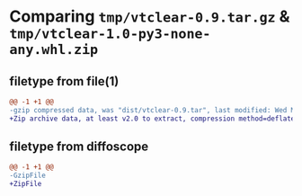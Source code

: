 # Comparing `tmp/vtclear-0.9.tar.gz` & `tmp/vtclear-1.0-py3-none-any.whl.zip`

## filetype from file(1)

```diff
@@ -1 +1 @@
-gzip compressed data, was "dist/vtclear-0.9.tar", last modified: Wed Mar  6 21:18:25 2019, max compression
+Zip archive data, at least v2.0 to extract, compression method=deflate
```

## filetype from diffoscope

```diff
@@ -1 +1 @@
-GzipFile
+ZipFile
```


